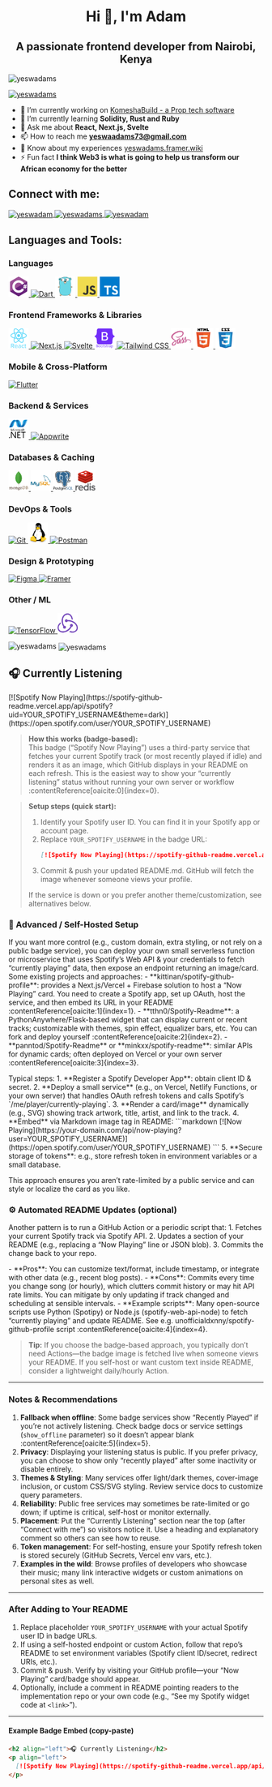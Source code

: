 <h1 align="center">Hi 👋, I'm Adam</h1>
<h2 align="center">A passionate frontend developer from Nairobi, Kenya</h2>

<p align="left">
  <img src="https://komarev.com/ghpvc/?username=yeswadams&label=Profile%20views&color=0e75b6&style=flat" alt="yeswadams" />
</p>

<p align="left">
  <a href="https://github.com/ryo-ma/github-profile-trophy">
    <img src="https://github-profile-trophy.vercel.app/?username=yeswadams" alt="yeswadams" />
  </a>
</p>

- 🔭 I’m currently working on [KomeshaBuild - a Prop tech software](https://komeshabuild.framer.ai)
- 🌱 I’m currently learning **Solidity, Rust and Ruby**
- 💬 Ask me about **React, Next.js, Svelte**
- 📫 How to reach me **yeswaadams73@gmail.com**
- 📄 Know about my experiences [yeswadams.framer.wiki](https://yeswadams.framer.wiki)
- ⚡ Fun fact **I think Web3 is what is going to help us transform our African economy for the better**

<h2 align="left">Connect with me:</h2>
<p align="left">
  <a href="https://twitter.com/yeswadam" target="blank">
    <img align="center" src="https://raw.githubusercontent.com/rahuldkjain/github-profile-readme-generator/master/src/images/icons/Social/twitter.svg" alt="yeswadam" height="30" width="40" />
  </a>
  <a href="https://instagram.com/yeswadams" target="blank">
    <img align="center" src="https://raw.githubusercontent.com/rahuldkjain/github-profile-readme-generator/master/src/images/icons/Social/instagram.svg" alt="yeswadams" height="30" width="40" />
  </a>
  <a href="https://discord.gg/yeswadam" target="blank">
    <img align="center" src="https://raw.githubusercontent.com/rahuldkjain/github-profile-readme-generator/master/src/images/icons/Social/discord.svg" alt="yeswadam" height="30" width="40" />
  </a>
</p>

<h2 align="left">Languages and Tools:</h2>

### Languages
<p align="left">
  <a href="https://www.w3schools.com/cs/" target="_blank" rel="noreferrer">
    <img src="https://raw.githubusercontent.com/devicons/devicon/master/icons/csharp/csharp-original.svg" alt="C#" width="40" height="40"/>
  </a>
  <a href="https://dart.dev" target="_blank" rel="noreferrer">
    <img src="https://www.vectorlogo.zone/logos/dartlang/dartlang-icon.svg" alt="Dart" width="40" height="40"/>
  </a>
  <a href="https://golang.org" target="_blank" rel="noreferrer">
    <img src="https://raw.githubusercontent.com/devicons/devicon/master/icons/go/go-original.svg" alt="Go" width="40" height="40"/>
  </a>
  <a href="https://developer.mozilla.org/en-US/docs/Web/JavaScript" target="_blank" rel="noreferrer">
    <img src="https://raw.githubusercontent.com/devicons/devicon/master/icons/javascript/javascript-original.svg" alt="JavaScript" width="40" height="40"/>
  </a>
  <a href="https://www.typescriptlang.org/" target="_blank" rel="noreferrer">
    <img src="https://raw.githubusercontent.com/devicons/devicon/master/icons/typescript/typescript-original.svg" alt="TypeScript" width="40" height="40"/>
  </a>
</p>

### Frontend Frameworks & Libraries
<p align="left">
  <a href="https://reactjs.org/" target="_blank" rel="noreferrer">
    <img src="https://raw.githubusercontent.com/devicons/devicon/master/icons/react/react-original-wordmark.svg" alt="React" width="40" height="40"/>
  </a>
  <a href="https://nextjs.org/" target="_blank" rel="noreferrer">
    <img src="https://cdn.worldvectorlogo.com/logos/nextjs-2.svg" alt="Next.js" width="40" height="40"/>
  </a>
  <a href="https://svelte.dev" target="_blank" rel="noreferrer">
    <img src="https://upload.wikimedia.org/wikipedia/commons/1/1b/Svelte_Logo.svg" alt="Svelte" width="40" height="40"/>
  </a>
  <a href="https://getbootstrap.com" target="_blank" rel="noreferrer">
    <img src="https://raw.githubusercontent.com/devicons/devicon/master/icons/bootstrap/bootstrap-plain-wordmark.svg" alt="Bootstrap" width="40" height="40"/>
  </a>
  <a href="https://tailwindcss.com/" target="_blank" rel="noreferrer">
    <img src="https://www.vectorlogo.zone/logos/tailwindcss/tailwindcss-icon.svg" alt="Tailwind CSS" width="40" height="40"/>
  </a>
  <a href="https://sass-lang.com" target="_blank" rel="noreferrer">
    <img src="https://raw.githubusercontent.com/devicons/devicon/master/icons/sass/sass-original.svg" alt="Sass" width="40" height="40"/>
  </a>
  <a href="https://www.w3.org/html/" target="_blank" rel="noreferrer">
    <img src="https://raw.githubusercontent.com/devicons/devicon/master/icons/html5/html5-original-wordmark.svg" alt="HTML5" width="40" height="40"/>
  </a>
  <a href="https://www.w3schools.com/css/" target="_blank" rel="noreferrer">
    <img src="https://raw.githubusercontent.com/devicons/devicon/master/icons/css3/css3-original-wordmark.svg" alt="CSS3" width="40" height="40"/>
  </a>
</p>

### Mobile & Cross-Platform
<p align="left">
  <a href="https://flutter.dev" target="_blank" rel="noreferrer">
    <img src="https://www.vectorlogo.zone/logos/flutterio/flutterio-icon.svg" alt="Flutter" width="40" height="40"/>
  </a>
  <!-- Dart already included under Languages -->
</p>

### Backend & Services
<p align="left">
  <a href="https://dotnet.microsoft.com/" target="_blank" rel="noreferrer">
    <img src="https://raw.githubusercontent.com/devicons/devicon/master/icons/dot-net/dot-net-original-wordmark.svg" alt=".NET" width="40" height="40"/>
  </a>
  <a href="https://appwrite.io" target="_blank" rel="noreferrer">
    <img src="https://www.vectorlogo.zone/logos/appwriteio/appwriteio-icon.svg" alt="Appwrite" width="40" height="40"/>
  </a>
</p>

### Databases & Caching
<p align="left">
  <a href="https://www.mongodb.com/" target="_blank" rel="noreferrer">
    <img src="https://raw.githubusercontent.com/devicons/devicon/master/icons/mongodb/mongodb-original-wordmark.svg" alt="MongoDB" width="40" height="40"/>
  </a>
  <a href="https://www.mysql.com/" target="_blank" rel="noreferrer">
    <img src="https://raw.githubusercontent.com/devicons/devicon/master/icons/mysql/mysql-original-wordmark.svg" alt="MySQL" width="40" height="40"/>
  </a>
  <a href="https://www.postgresql.org" target="_blank" rel="noreferrer">
    <img src="https://raw.githubusercontent.com/devicons/devicon/master/icons/postgresql/postgresql-original-wordmark.svg" alt="PostgreSQL" width="40" height="40"/>
  </a>
  <a href="https://redis.io" target="_blank" rel="noreferrer">
    <img src="https://raw.githubusercontent.com/devicons/devicon/master/icons/redis/redis-original-wordmark.svg" alt="Redis" width="40" height="40"/>
  </a>
</p>

### DevOps & Tools
<p align="left">
  <a href="https://git-scm.com/" target="_blank" rel="noreferrer">
    <img src="https://www.vectorlogo.zone/logos/git-scm/git-scm-icon.svg" alt="Git" width="40" height="40"/>
  </a>
  <a href="https://www.linux.org/" target="_blank" rel="noreferrer">
    <img src="https://raw.githubusercontent.com/devicons/devicon/master/icons/linux/linux-original.svg" alt="Linux" width="40" height="40"/>
  </a>
  <a href="https://postman.com" target="_blank" rel="noreferrer">
    <img src="https://www.vectorlogo.zone/logos/getpostman/getpostman-icon.svg" alt="Postman" width="40" height="40"/>
  </a>
</p>

### Design & Prototyping
<p align="left">
  <a href="https://www.figma.com/" target="_blank" rel="noreferrer">
    <img src="https://www.vectorlogo.zone/logos/figma/figma-icon.svg" alt="Figma" width="40" height="40"/>
  </a>
  <a href="https://www.framer.com/" target="_blank" rel="noreferrer">
    <img src="https://www.vectorlogo.zone/logos/framer/framer-icon.svg" alt="Framer" width="40" height="40"/>
  </a>
</p>

### Other / ML
<p align="left">
  <a href="https://www.tensorflow.org" target="_blank" rel="noreferrer">
    <img src="https://www.vectorlogo.zone/logos/tensorflow/tensorflow-icon.svg" alt="TensorFlow" width="40" height="40"/>
  </a>
  <a href="https://redux.js.org" target="_blank" rel="noreferrer">
    <img src="https://raw.githubusercontent.com/devicons/devicon/master/icons/redux/redux-original.svg" alt="Redux" width="40" height="40"/>
  </a>
</p>

<p>
  <img align="left" src="https://github-readme-stats.vercel.app/api/top-langs?username=yeswadams&show_icons=true&locale=en&layout=compact" alt="yeswadams" />
</p>

<p>&nbsp;<img align="center" src="https://github-readme-stats.vercel.app/api?username=yeswadams&show_icons=true&locale=en" alt="yeswadams" /></p>

<!-- ============================== -->
<!-- New Section: Currently Listening on Spotify -->
<h2 align="left">🎧 Currently Listening</h2>
<p align="left">
  <!-- Quick badge-based approach -->
  <!-- Replace USERNAME with your Spotify user ID (found in Spotify account settings/profile) -->
  [![Spotify Now Playing](https://spotify-github-readme.vercel.app/api/spotify?uid=YOUR_SPOTIFY_USERNAME&theme=dark)](https://open.spotify.com/user/YOUR_SPOTIFY_USERNAME)
</p>

> **How this works (badge-based):**  
> This badge (“Spotify Now Playing”) uses a third-party service that fetches your current Spotify track (or most recently played if idle) and renders it as an image, which GitHub displays in your README on each refresh. This is the easiest way to show your “currently listening” status without running your own server or workflow :contentReference[oaicite:0]{index=0}.

> **Setup steps (quick start):**  
> 1. Identify your Spotify user ID. You can find it in your Spotify app or account page.  
> 2. Replace `YOUR_SPOTIFY_USERNAME` in the badge URL:  
>    ```markdown
>    [![Spotify Now Playing](https://spotify-github-readme.vercel.app/api/spotify?uid=YOUR_SPOTIFY_USERNAME&theme=dark)](https://open.spotify.com/user/YOUR_SPOTIFY_USERNAME)
>    ```  
> 3. Commit & push your updated README.md. GitHub will fetch the image whenever someone views your profile.  
>  
> If the service is down or you prefer another theme/customization, see alternatives below.

<!-- Optional: self-hosted or advanced integration -->
<h3 align="left">🔧 Advanced / Self-Hosted Setup</h3>
<p align="left">
  If you want more control (e.g., custom domain, extra styling, or not rely on a public badge service), you can deploy your own small serverless function or microservice that uses Spotify’s Web API & your credentials to fetch “currently playing” data, then expose an endpoint returning an image/card. Some existing projects and approaches:
  - **kittinan/spotify-github-profile**: provides a Next.js/Vercel + Firebase solution to host a “Now Playing” card. You need to create a Spotify app, set up OAuth, host the service, and then embed its URL in your README :contentReference[oaicite:1]{index=1}.
  - **tthn0/Spotify-Readme**: a PythonAnywhere/Flask-based widget that can display current or recent tracks; customizable with themes, spin effect, equalizer bars, etc. You can fork and deploy yourself :contentReference[oaicite:2]{index=2}.
  - **panntod/Spotify-Readme** or **minkxx/spotify-readme**: similar APIs for dynamic cards; often deployed on Vercel or your own server :contentReference[oaicite:3]{index=3}.
</p>
<p align="left">
  Typical steps:
  1. **Register a Spotify Developer App**: obtain client ID & secret.  
  2. **Deploy a small service** (e.g., on Vercel, Netlify Functions, or your own server) that handles OAuth refresh tokens and calls Spotify’s `/me/player/currently-playing`.  
  3. **Render a card/image** dynamically (e.g., SVG) showing track artwork, title, artist, and link to the track.  
  4. **Embed** via Markdown image tag in README:
     ```markdown
     [![Now Playing](https://your-domain.com/api/now-playing?user=YOUR_SPOTIFY_USERNAME)](https://open.spotify.com/user/YOUR_SPOTIFY_USERNAME)
     ```
  5. **Secure storage of tokens**: e.g., store refresh token in environment variables or a small database.  
</p>
<p align="left">
  This approach ensures you aren’t rate-limited by a public service and can style or localize the card as you like.
</p>

<h3 align="left">⚙️ Automated README Updates (optional)</h3>
<p align="left">
  Another pattern is to run a GitHub Action or a periodic script that:
  1. Fetches your current Spotify track via Spotify API.  
  2. Updates a section of your README (e.g., replacing a “Now Playing” line or JSON blob).  
  3. Commits the change back to your repo.  
</p>
<p align="left">
  - **Pros**: You can customize text/format, include timestamp, or integrate with other data (e.g., recent blog posts).  
  - **Cons**: Commits every time you change song (or hourly), which clutters commit history or may hit API rate limits. You can mitigate by only updating if track changed and scheduling at sensible intervals.  
  - **Example scripts**: Many open-source scripts use Python (Spotipy) or Node.js (spotify-web-api-node) to fetch “currently playing” and update README. See e.g. unofficialdxnny/spotify-github-profile script :contentReference[oaicite:4]{index=4}.
</p>

> **Tip:** If you choose the badge-based approach, you typically don’t need Actions—the badge image is fetched live when someone views your README. If you self-host or want custom text inside README, consider a lightweight daily/hourly Action.

---

### Notes & Recommendations

1. **Fallback when offline**: Some badge services show “Recently Played” if you’re not actively listening. Check badge docs or service settings (`show_offline` parameter) so it doesn’t appear blank :contentReference[oaicite:5]{index=5}.
2. **Privacy**: Displaying your listening status is public. If you prefer privacy, you can choose to show only “recently played” after some inactivity or disable entirely.
3. **Themes & Styling**: Many services offer light/dark themes, cover-image inclusion, or custom CSS/SVG styling. Review service docs to customize query parameters.
4. **Reliability**: Public free services may sometimes be rate-limited or go down; if uptime is critical, self-host or monitor externally.
5. **Placement**: Put the “Currently Listening” section near the top (after “Connect with me”) so visitors notice it. Use a heading and explanatory comment so others can see how to reuse.
6. **Token management**: For self-hosting, ensure your Spotify refresh token is stored securely (GitHub Secrets, Vercel env vars, etc.).
7. **Examples in the wild**: Browse profiles of developers who showcase their music; many link interactive widgets or custom animations on personal sites as well.

---

### After Adding to Your README

1. Replace placeholder `YOUR_SPOTIFY_USERNAME` with your actual Spotify user ID in badge URLs.
2. If using a self-hosted endpoint or custom Action, follow that repo’s README to set environment variables (Spotify client ID/secret, redirect URIs, etc.).
3. Commit & push. Verify by visiting your GitHub profile—your “Now Playing” card/badge should appear.
4. Optionally, include a comment in README pointing readers to the implementation repo or your own code (e.g., “See my Spotify widget code at `<link>`”).

---

#### Example Badge Embed (copy-paste)
```markdown
<h2 align="left">🎧 Currently Listening</h2>
<p align="left">
  [![Spotify Now Playing](https://spotify-github-readme.vercel.app/api/spotify?uid=YOUR_SPOTIFY_USERNAME&theme=dark&show_offline=false)](https://open.spotify.com/user/YOUR_SPOTIFY_USERNAME)
</p>
